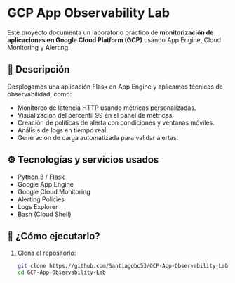 # GCP App Observability Lab

Este proyecto documenta un laboratorio práctico de **monitorización de aplicaciones en Google Cloud Platform (GCP)** usando App Engine, Cloud Monitoring y Alerting.

## 🧠 Descripción

Desplegamos una aplicación Flask en App Engine y aplicamos técnicas de observabilidad, como:

- Monitoreo de latencia HTTP usando métricas personalizadas.
- Visualización del percentil 99 en el panel de métricas.
- Creación de políticas de alerta con condiciones y ventanas móviles.
- Análisis de logs en tiempo real.
- Generación de carga automatizada para validar alertas.

## ⚙️ Tecnologías y servicios usados

- Python 3 / Flask
- Google App Engine
- Google Cloud Monitoring
- Alerting Policies
- Logs Explorer
- Bash (Cloud Shell)

## 🚀 ¿Cómo ejecutarlo?

1. Clona el repositorio:
   ```bash
   git clone https://github.com/Santiagobc53/GCP-App-Observability-Lab.git
   cd GCP-App-Observability-Lab
